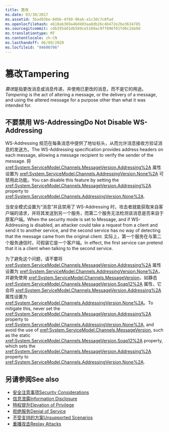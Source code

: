 ```yaml
---
title: 篡改
ms.date: 03/30/2017
ms.assetid: 3bad93be-60bb-4f89-96ab-a1c3dc7c0fad
ms.openlocfilehash: e618ab369a46d403aa8db26c4b472e2be3634785
ms.sourcegitcommit: cdb295dd1db589ce5169ac9ff096f01fd0c2da9d
ms.translationtype: MT
ms.contentlocale: zh-CN
ms.lasthandoff: 06/09/2020
ms.locfileid: "84600706"
---
```

# <a name="tampering"></a><span data-ttu-id="4a160-102">篡改</span><span class="sxs-lookup"><span data-stu-id="4a160-102">Tampering</span></span>
<span data-ttu-id="4a160-103">*篡改*是指更改消息或消息传递，并使用已更改的消息，而不是它的用途。</span><span class="sxs-lookup"><span data-stu-id="4a160-103">*Tampering* is the act of altering a message, or the delivery of a message, and using the altered message for a purpose other than what it was intended for.</span></span>  
  
## <a name="do-not-disable-ws-addressing"></a><span data-ttu-id="4a160-104">不要禁用 WS-Addressing</span><span class="sxs-lookup"><span data-stu-id="4a160-104">Do Not Disable WS-Addressing</span></span>  
 <span data-ttu-id="4a160-105">WS-Addressing 规范在每条消息中提供了地址标头，从而允许消息接收方验证消息的发送方。</span><span class="sxs-lookup"><span data-stu-id="4a160-105">The WS-Addressing specification provides address headers on each message, allowing a message recipient to verify the sender of the message.</span></span> <span data-ttu-id="4a160-106">将 <xref:System.ServiceModel.Channels.MessageVersion.Addressing%2A> 属性设置为 <xref:System.ServiceModel.Channels.AddressingVersion.None%2A> 可禁用此功能。</span><span class="sxs-lookup"><span data-stu-id="4a160-106">You can disable this feature by setting the <xref:System.ServiceModel.Channels.MessageVersion.Addressing%2A> property to <xref:System.ServiceModel.Channels.AddressingVersion.None%2A>.</span></span>  
  
 <span data-ttu-id="4a160-107">当安全模式设置为“消息”并且禁用了 WS-Addressing 时，攻击者就能获取来自客户端的请求，并将其发送到另一个服务，而第二个服务无法检测该消息是否来自于原客户端。</span><span class="sxs-lookup"><span data-stu-id="4a160-107">When the security mode is set to Message, and if WS-Addressing is disabled, an attacker could take a request from a client and send it to another service, and the second service has no way of detecting that the message came from the original client.</span></span> <span data-ttu-id="4a160-108">实际上，第一个服务在与第二个服务通信时，可假装它是一个客户端。</span><span class="sxs-lookup"><span data-stu-id="4a160-108">In effect, the first service can pretend that it is a client when talking to the second service.</span></span>  
  
 <span data-ttu-id="4a160-109">为了避免这个问题，请不要将 <xref:System.ServiceModel.Channels.MessageVersion.Addressing%2A> 属性设置为 <xref:System.ServiceModel.Channels.AddressingVersion.None%2A>，并避免使用 <xref:System.ServiceModel.Channels.MessageVersion>，如静态 <xref:System.ServiceModel.Channels.MessageVersion.Soap12%2A> 属性，它会将 <xref:System.ServiceModel.Channels.MessageVersion.Addressing%2A> 属性设置为 <xref:System.ServiceModel.Channels.AddressingVersion.None%2A>。</span><span class="sxs-lookup"><span data-stu-id="4a160-109">To mitigate this, never set the <xref:System.ServiceModel.Channels.MessageVersion.Addressing%2A> property to <xref:System.ServiceModel.Channels.AddressingVersion.None%2A>, and avoid the use of <xref:System.ServiceModel.Channels.MessageVersion>, such as the static <xref:System.ServiceModel.Channels.MessageVersion.Soap12%2A> property, which sets the <xref:System.ServiceModel.Channels.MessageVersion.Addressing%2A> property to <xref:System.ServiceModel.Channels.AddressingVersion.None%2A>.</span></span>  
  
## <a name="see-also"></a><span data-ttu-id="4a160-110">另请参阅</span><span class="sxs-lookup"><span data-stu-id="4a160-110">See also</span></span>

- [<span data-ttu-id="4a160-111">安全注意事项</span><span class="sxs-lookup"><span data-stu-id="4a160-111">Security Considerations</span></span>](security-considerations-in-wcf.md)
- [<span data-ttu-id="4a160-112">信息泄露</span><span class="sxs-lookup"><span data-stu-id="4a160-112">Information Disclosure</span></span>](information-disclosure.md)
- [<span data-ttu-id="4a160-113">特权提升</span><span class="sxs-lookup"><span data-stu-id="4a160-113">Elevation of Privilege</span></span>](elevation-of-privilege.md)
- [<span data-ttu-id="4a160-114">拒绝服务</span><span class="sxs-lookup"><span data-stu-id="4a160-114">Denial of Service</span></span>](denial-of-service.md)
- [<span data-ttu-id="4a160-115">不受支持的方案</span><span class="sxs-lookup"><span data-stu-id="4a160-115">Unsupported Scenarios</span></span>](unsupported-scenarios.md)
- [<span data-ttu-id="4a160-116">重播攻击</span><span class="sxs-lookup"><span data-stu-id="4a160-116">Replay Attacks</span></span>](replay-attacks.md)
